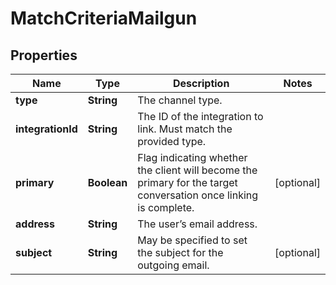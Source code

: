 

# MatchCriteriaMailgun


## Properties

| Name | Type | Description | Notes |
|------------ | ------------- | ------------- | -------------|
|**type** | **String** | The channel type. |  |
|**integrationId** | **String** | The ID of the integration to link. Must match the provided type. |  |
|**primary** | **Boolean** | Flag indicating whether the client will become the primary for the target conversation once linking is complete. |  [optional] |
|**address** | **String** | The user’s email address. |  |
|**subject** | **String** | May be specified to set the subject for the outgoing email. |  [optional] |



